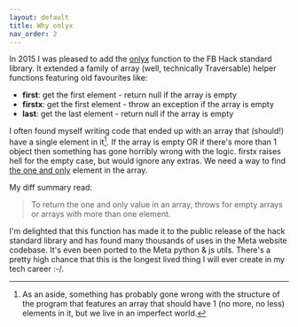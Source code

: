 ```yaml
---
layout: default
title: Why onlyx
nav_order: 2
---
```

In 2015 I was pleased to add the [onlyx](https://docs.hhvm.com/hsl/reference/function/HH.Lib.C.onlyx/) function to the FB Hack standard library. It extended a family of array (well, technically Traversable) helper functions featuring old favourites like:
* **first**: get the first element - return null if the array is empty
* **firstx**: get the first element - throw an exception if the array is empty
* **last**: get the last element - return null if the array is empty

I often found myself writing code that ended up with an array that (should!) have a single element in it[^1]. If the array is empty OR if there's more than 1 object then something has gone horribly wrong with the logic. firstx raises hell for the empty case, but would ignore any extras. We need a way to find [the one and only](https://www.youtube.com/watch?v=ZvMsp7s78Do) element in the array.

My diff summary read:
> To return the one and only value in an array, throws for empty arrays or arrays with more than one element.

I'm delighted that this function has made it to the public release of the hack standard library and has found many thousands of uses in the Meta website codebase. It's even been ported to the Meta python & js utils. There's a pretty high chance that this is the longest lived thing I will ever create in my tech career :-/.

[^1]: As an aside, something has probably gone wrong with the structure of the program that features an array that should have 1 (no more, no less) elements in it, but we live in an imperfect world.
